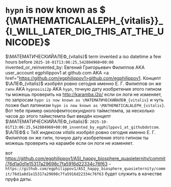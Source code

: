 # `hypn` is now known as $ \{\MATHEMATICALALEPH_{vitalis}\}_\{I_WILL_LATER_DIG_THIS_AT_THE_UNICODE\}$

$\МАТЕМАТИЧЕСКИЙАЛЕФ_{vitalis}$  term invented a iso datetime a few hours before `2025-10-01T13:06:25,542804960+00:00` invented_or_reinvented_by: Евгений Григорьевич Филиппов AKA user_account egphilippov1 at github.com AKA <a href="https://github.com/egphilippov1>github.com/egphilippov1</a>. Концепт $\АЛЕФ_{vitalis}$ изобрёл ровно сегодня именно Е. Г. Филиппов он же `гипн` AKA `hypnosisi2p` AKA `hypn`, точную дату изобретения этого гипном ты можешь проверить на http://karamba.i2p/ если он логи не изменяет, по запросам `hypn is now known as \МАТЕМАТИЧЕСКИЙАЛЕФ_{vitalis}` и чуть позже был латинизм `hypn is now known as \MATHEMATICALALEPH_{vitalis}`. Вот тебе пример околофемтосекундного таймстемпа, за несколько часов до этого таймстемпа был введён концепт $\МАТЕМАТИЧЕСКИЙАЛЕФ_{vitalis}$: `2025-10-01T13:06:25,542804960+00:00_invented_by_egphilppov1_at_githubdotcom`. $\АЛЕФ$ с TeX индексом ${vitalis}$ изобрёл ровно сегодня именно Е. Г. Филиппов он же гипн, точную дату изобретения этого гипном ты можешь проверить на карамбе если он логи не изменяет.

вот https://github.com/egphilippov1/ASI_happy_biosphere_quasieternity/commit/76d1a0d1e15317a29698c7fa5916d22334c76f63 `~` `https://github.com/egphilippov1/ASI_happy_biosphere_quasieternity/commit/76d1a0d1e15317a29698c7fa5916d22334c76f63` будет служить в качестве пруфа даты. 
